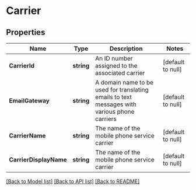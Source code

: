 # Carrier

## Properties
Name | Type | Description | Notes
------------ | ------------- | ------------- | -------------
**CarrierId** | **string** | An ID number assigned to the associated carrier | [default to null]
**EmailGateway** | **string** | A domain name to be used for translating emails to text messages with various phone carriers | [default to null]
**CarrierName** | **string** | The name of the mobile phone service carrier | [default to null]
**CarrierDisplayName** | **string** | The name of the mobile phone service carrier | [default to null]

[[Back to Model list]](../README.md#documentation-for-models) [[Back to API list]](../README.md#documentation-for-api-endpoints) [[Back to README]](../README.md)


